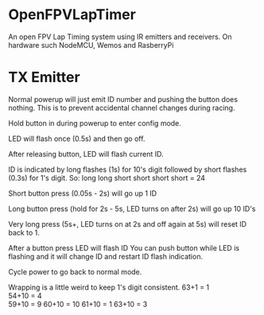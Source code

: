 # OpenFPVLapTimer
An open FPV Lap Timing system using IR emitters and receivers. On hardware such NodeMCU, Wemos and RasberryPi

# TX Emitter
Normal powerup will just emit ID number and pushing the button does nothing. This is to prevent accidental channel changes during racing.

Hold button in during powerup to enter config mode.

LED will flash once (0.5s) and then go off.

After releasing button, LED will flash current ID.

ID is indicated by long flashes (1s) for 10's digit followed by short flashes (0.3s) for 1's digit. So: long long short short short short = 24

Short button press (0.05s - 2s) will go up 1 ID

Long button press (hold for 2s - 5s, LED turns on after 2s) will go up 10 ID's

Very long press (5s+, LED turns on at 2s and off again at 5s) will reset ID back to 1.

After a button press LED will flash ID
You can push button while LED is flashing and it will change ID and restart ID flash indication.

Cycle power to go back to normal mode.

Wrapping is a little weird to keep 1's digit consistent.
63+1 = 1 </br>
54+10 = 4 </br>
59+10 = 9
60+10 = 10
61+10 = 1
63+10 = 3

